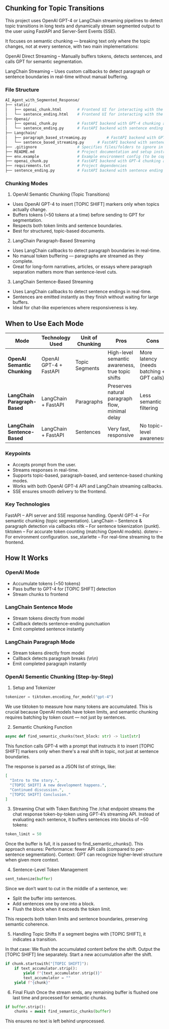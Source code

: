 ## Chunking for Topic Transitions
This project uses OpenAI GPT-4 or LangChain streaming pipelines to detect topic transitions in long texts and dynamically stream segmented output to the user using FastAPI and Server-Sent Events (SSE).

It focuses on semantic chunking — breaking text only where the topic changes, not at every sentence, with two main implementations:

OpenAI Direct Streaming – Manually buffers tokens, detects sentences, and calls GPT for semantic segmentation.

LangChain Streaming – Uses custom callbacks to detect paragraph or sentence boundaries in real-time without manual buffering.

### File Structure
```graphql
AI_Agent_with_Segmented_Response/
├── static/
│   ├── openai_chunk.html       # Frontend UI for interacting with the AI agent for openai based chunking
│   └── sentence_ending.html    # Frontend UI for interacting with the AI agent for sentence ending based    chunking
├── Openai/
│   ├── openai_chunk.py         # FastAPI backend with GPT-4 chunking and streaming logic
│   └── sentence_ending.py      # FastAPI backend with sentence ending based 
├── Langchain/
│   ├── paragraph_based_streaming.py         # FastAPI backend with GPT-4 chunking and streaming logic
│   └── sentence_based_streaming.py      # FastAPI backend with sentence ending based 
├── .gitignore                  # Specifies files/folders to ignore in Git
├── README.md                   # Project documentation and setup instructions
├── env.example                 # Example environment config (to be copied as `.env`)
├── openai_chunk.py             # FastAPI backend with GPT-4 chunking and streaming logic
├── requirements.txt            # Project dependencies
├── sentence_ending.py          # FastAPI backend with sentence ending based
```

### Chunking Modes
1. OpenAI Semantic Chunking (Topic Transitions)
- Uses OpenAI GPT-4 to insert [TOPIC SHIFT] markers only when topics actually change.
- Buffers tokens (~50 tokens at a time) before sending to GPT for segmentation.
- Respects both token limits and sentence boundaries.
- Best for structured, topic-based documents.

2. LangChain Paragraph-Based Streaming
- Uses LangChain callbacks to detect paragraph boundaries in real-time.
- No manual token buffering — paragraphs are streamed as they complete.
- Great for long-form narratives, articles, or essays where paragraph separation matters more than sentence-level cuts.

3. LangChain Sentence-Based Streaming
- Uses LangChain callbacks to detect sentence endings in real-time.
- Sentences are emitted instantly as they finish without waiting for large buffers.
- Ideal for chat-like experiences where responsiveness is key.

## When to Use Each Mode

| Mode                          | Technology Used        | Unit of Chunking | Pros                                               | Cons                                      | Best For                           |
|--------------------------------|------------------------|------------------|----------------------------------------------------|--------------------------------------------|-------------------------------------|
| **OpenAI Semantic Chunking**   | OpenAI GPT-4 + FastAPI | Topic Segments   | High-level semantic awareness, true topic shifts  | More latency (needs batching + GPT calls)  | Reports, research papers            |
| **LangChain Paragraph-Based**  | LangChain + FastAPI    | Paragraphs       | Preserves natural paragraph flow, minimal delay   | Less semantic filtering                    | Articles, blogs, storytelling       |
| **LangChain Sentence-Based**   | LangChain + FastAPI    | Sentences        | Very fast, responsive                             | No topic-level awareness                   | Chatbots, live Q&A                   |



### Keypoints
- Accepts prompt from the user.
- Streams responses in real-time.
- Supports topic-based, paragraph-based, and sentence-based chunking modes.
- Works with both OpenAI GPT-4 API and LangChain streaming callbacks.
- SSE ensures smooth delivery to the frontend.

### Key Technologies
FastAPI – API server and SSE response handling.
OpenAI GPT-4 – For semantic chunking (topic segmentation).
LangChain – Sentence & paragraph detection via callbacks
nltk – For sentence tokenization (punkt).
tiktoken – For accurate token counting (matching OpenAI models).
dotenv – For environment configuration.
sse_starlette – For real-time streaming to the frontend.

## How It Works
### OpenAI Mode
- Accumulate tokens (~50 tokens)
- Pass buffer to GPT-4 for [TOPIC SHIFT] detection
- Stream chunks to frontend

### LangChain Sentence Mode
- Stream tokens directly from model
- Callback detects sentence-ending punctuation
- Emit completed sentence instantly

### LangChain Paragraph Mode
- Stream tokens directly from model
- Callback detects paragraph breaks (\n\n)
- Emit completed paragraph instantly

### OpenAI Sementic Chunking (Step-by-Step)
1. Setup and Tokenizer

```python
tokenizer = tiktoken.encoding_for_model("gpt-4")
```
We use tiktoken to measure how many tokens are accumulated. This is crucial because OpenAI models have token limits, and semantic chunking requires batching by token count — not just by sentences.

2. Semantic Chunking Function

```python
async def find_semantic_chunks(text_block: str) -> list[str]
```
This function calls GPT-4 with a prompt that instructs it to insert [TOPIC SHIFT] markers only when there's a real shift in topic, not just at sentence boundaries.

The response is parsed as a JSON list of strings, like:

```json
[
  "Intro to the story.",
  "[TOPIC SHIFT] A new development happens.",
  "Continued discussion.",
  "[TOPIC SHIFT] Conclusion."
]
```

3. Streaming Chat with Token Batching
The /chat endpoint streams the chat response token-by-token using GPT-4’s streaming API.
Instead of evaluating each sentence, it buffers sentences into blocks of ~50 tokens:

```python
token_limit = 50
```
Once the buffer is full, it is passed to find_semantic_chunks().
This approach ensures:
Performance: fewer API calls (compared to per-sentence segmentation).
Context: GPT can recognize higher-level structure when given more context.

4. Sentence-Level Token Management

```python
sent_tokenize(buffer)
```
Since we don’t want to cut in the middle of a sentence, we:
- Split the buffer into sentences.
- Add sentences one by one into a block.
- Flush the block when it exceeds the token limit.

This respects both token limits and sentence boundaries, preserving semantic coherence.

5. Handling Topic Shifts
If a segment begins with [TOPIC SHIFT], it indicates a transition.

In that case:
We flush the accumulated content before the shift. Output the [TOPIC SHIFT] line separately. Start a new accumulation after the shift.

```python
if chunk.startswith("[TOPIC SHIFT]"):
    if text_accumulator.strip():
        yield f"{text_accumulator.strip()}"
        text_accumulator = ""
    yield f"{chunk}"
```

6. Final Flush
Once the stream ends, any remaining buffer is flushed one last time and processed for semantic chunks.

```python
if buffer.strip():
    chunks = await find_semantic_chunks(buffer)
```
This ensures no text is left behind unprocessed.
